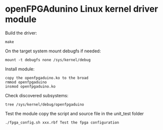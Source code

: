 openFPGAdunino Linux kernel driver module
============

Build the driver:
	
	make

On the target system mount debugfs if needed:

	mount -t debugfs none /sys/kernel/debug

Install module:

	copy the openfpgaduino.ko to the broad	
	rmmod openfpgaduino
	insmod openfpgaduino.ko

Check discovered subsystems:

	tree /sys/kernel/debug/openfpgaduino


Test the module
	copy the script and source file in the unit_test folder
		
	./fpga_config.sh xxx.rbf Test the fpga configuration


